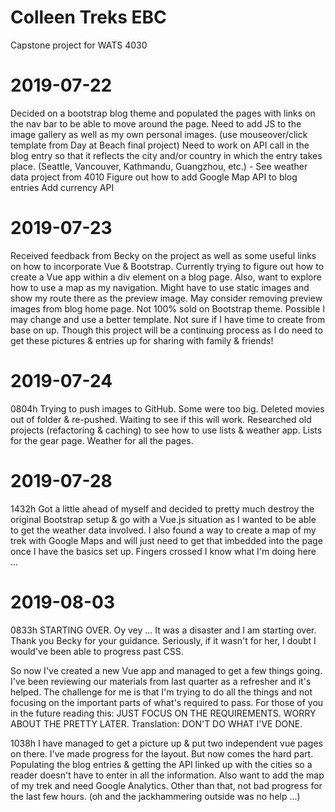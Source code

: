 # Colleen Treks EBC
Capstone project for WATS 4030

# 2019-07-22
Decided on a bootstrap blog theme and populated the pages with links on the nav bar to be able to move around the page.
Need to add JS to the image gallery as well as my own personal images. (use mouseover/click template from Day at Beach final project)
Need to work on API call in the blog entry so that it reflects the city and/or country in which the entry takes place. (Seattle, Vancouver, Kathmandu, Guangzhou, etc.) - See weather data project from 4010
Figure out how to add Google Map API to blog entries
Add currency API

# 2019-07-23
Received feedback from Becky on the project as well as some useful links on how to incorporate Vue & Bootstrap. Currently trying to figure out how to create a Vue app within a div element on a blog page. Also, want to explore how to use a map as my navigation. Might have to use static images and show my route there as the preview image. May consider removing preview images from blog home page. Not 100% sold on Bootstrap theme. Possible I may change and use a better template. Not sure if I have time to create from base on up. Though this project will be a continuing process as I do need to get these pictures & entries up for sharing with family & friends! 

# 2019-07-24
0804h 
Trying to push images to GitHub. Some were too big. Deleted movies out of folder & re-pushed. Waiting to see if this will work. Researched old projects (refactoring & caching) to see how to use lists & weather app. Lists for the gear page. Weather for all the pages. 

# 2019-07-28
1432h 
Got a little ahead of myself and decided to pretty much destroy the original Bootstrap setup & go with a Vue.js situation as I wanted to be able to get the weather data involved. I also found a way to create a map of my trek with Google Maps and will just need to get that imbedded into the page once I have the basics set up. Fingers crossed I know what I'm doing here ... 

# 2019-08-03
0833h
STARTING OVER. Oy vey ... It was a disaster and I am starting over. Thank you Becky for your guidance. Seriously, if it wasn't for her, I doubt I would've been able to progress past CSS. 

So now I've created a new Vue app and managed to get a few things going. I've been reviewing our materials from last quarter as a refresher and it's helped. The challenge for me is that I'm trying to do all the things and not focusing on the important parts of what's required to pass. For those of you in the future reading this: JUST FOCUS ON THE REQUIREMENTS. WORRY ABOUT THE PRETTY LATER. Translation: DON'T DO WHAT I'VE DONE.  

1038h
I have managed to get a picture up & put two independent vue pages on there. I've made progress for the layout. But now comes the hard part. Populating the blog entries & getting the API linked up with the cities so a reader doesn't have to enter in all the information. Also want to add the map of my trek and need Google Analytics. Other than that, not bad progress for the last few hours. (oh and the jackhammering outside was no help ...)
 
